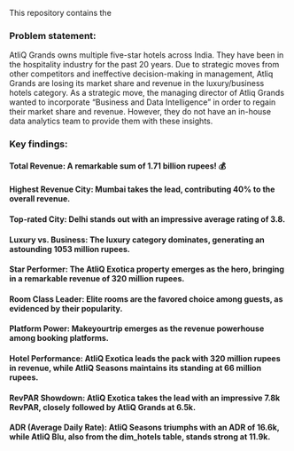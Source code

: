 This repository contains the

### Problem statement:
AtliQ Grands owns multiple five-star hotels across India. They have been in the hospitality industry for the past 20 years. Due to strategic moves from other competitors and ineffective decision-making in management, Atliq Grands are losing its market share and revenue in the luxury/business hotels category. As a strategic move, the managing director of Atliq Grands wanted to incorporate “Business and Data Intelligence” in order to regain their market share and revenue. However, they do not have an in-house data analytics team to provide them with these insights.

### Key findings:


#### Total Revenue: A remarkable sum of 1.71 billion rupees! 💰
#### Highest Revenue City: Mumbai takes the lead, contributing 40% to the overall revenue.
#### Top-rated City: Delhi stands out with an impressive average rating of 3.8.
#### Luxury vs. Business: The luxury category dominates, generating an astounding 1053 million rupees.
#### Star Performer: The AtliQ Exotica property emerges as the hero, bringing in a remarkable revenue of 320 million rupees.
#### Room Class Leader: Elite rooms are the favored choice among guests, as evidenced by their popularity.
#### Platform Power: Makeyourtrip emerges as the revenue powerhouse among booking platforms.
#### Hotel Performance: AtliQ Exotica leads the pack with 320 million rupees in revenue, while AtliQ Seasons maintains its standing at 66 million rupees.
#### RevPAR Showdown: AtliQ Exotica takes the lead with an impressive 7.8k RevPAR, closely followed by AtliQ Grands at 6.5k.
#### ADR (Average Daily Rate): AtliQ Seasons triumphs with an ADR of 16.6k, while AtliQ Blu, also from the dim_hotels table, stands strong at 11.9k.
